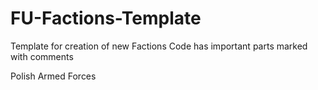 # FU-Factions-Template
Template for creation of new Factions
Code has important parts marked with comments

Polish Armed Forces

